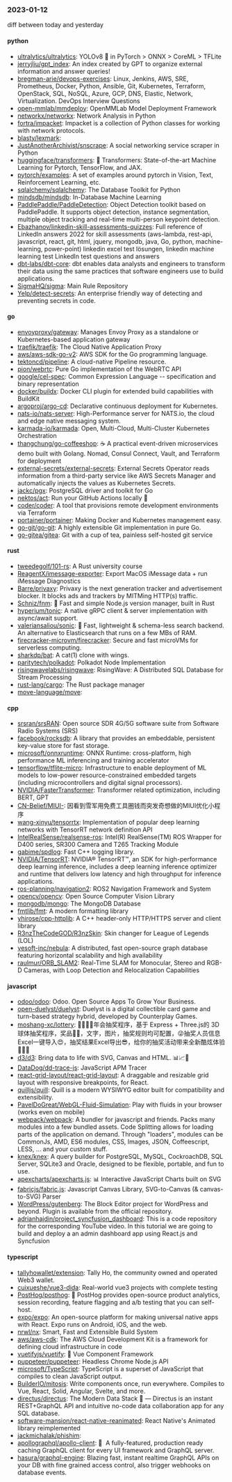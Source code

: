 ### 2023-01-12
diff between today and yesterday

#### python
* [ultralytics/ultralytics](https://github.com/ultralytics/ultralytics): YOLOv8 🚀 in PyTorch > ONNX > CoreML > TFLite
* [jerryjliu/gpt_index](https://github.com/jerryjliu/gpt_index): An index created by GPT to organize external information and answer queries!
* [bregman-arie/devops-exercises](https://github.com/bregman-arie/devops-exercises): Linux, Jenkins, AWS, SRE, Prometheus, Docker, Python, Ansible, Git, Kubernetes, Terraform, OpenStack, SQL, NoSQL, Azure, GCP, DNS, Elastic, Network, Virtualization. DevOps Interview Questions
* [open-mmlab/mmdeploy](https://github.com/open-mmlab/mmdeploy): OpenMMLab Model Deployment Framework
* [networkx/networkx](https://github.com/networkx/networkx): Network Analysis in Python
* [fortra/impacket](https://github.com/fortra/impacket): Impacket is a collection of Python classes for working with network protocols.
* [blasty/lexmark](https://github.com/blasty/lexmark): 
* [JustAnotherArchivist/snscrape](https://github.com/JustAnotherArchivist/snscrape): A social networking service scraper in Python
* [huggingface/transformers](https://github.com/huggingface/transformers): 🤗 Transformers: State-of-the-art Machine Learning for Pytorch, TensorFlow, and JAX.
* [pytorch/examples](https://github.com/pytorch/examples): A set of examples around pytorch in Vision, Text, Reinforcement Learning, etc.
* [sqlalchemy/sqlalchemy](https://github.com/sqlalchemy/sqlalchemy): The Database Toolkit for Python
* [mindsdb/mindsdb](https://github.com/mindsdb/mindsdb): In-Database Machine Learning
* [PaddlePaddle/PaddleDetection](https://github.com/PaddlePaddle/PaddleDetection): Object Detection toolkit based on PaddlePaddle. It supports object detection, instance segmentation, multiple object tracking and real-time multi-person keypoint detection.
* [Ebazhanov/linkedin-skill-assessments-quizzes](https://github.com/Ebazhanov/linkedin-skill-assessments-quizzes): Full reference of LinkedIn answers 2022 for skill assessments (aws-lambda, rest-api, javascript, react, git, html, jquery, mongodb, java, Go, python, machine-learning, power-point) linkedin excel test lösungen, linkedin machine learning test LinkedIn test questions and answers
* [dbt-labs/dbt-core](https://github.com/dbt-labs/dbt-core): dbt enables data analysts and engineers to transform their data using the same practices that software engineers use to build applications.
* [SigmaHQ/sigma](https://github.com/SigmaHQ/sigma): Main Rule Repository
* [Yelp/detect-secrets](https://github.com/Yelp/detect-secrets): An enterprise friendly way of detecting and preventing secrets in code.

#### go
* [envoyproxy/gateway](https://github.com/envoyproxy/gateway): Manages Envoy Proxy as a standalone or Kubernetes-based application gateway
* [traefik/traefik](https://github.com/traefik/traefik): The Cloud Native Application Proxy
* [aws/aws-sdk-go-v2](https://github.com/aws/aws-sdk-go-v2): AWS SDK for the Go programming language.
* [tektoncd/pipeline](https://github.com/tektoncd/pipeline): A cloud-native Pipeline resource.
* [pion/webrtc](https://github.com/pion/webrtc): Pure Go implementation of the WebRTC API
* [google/cel-spec](https://github.com/google/cel-spec): Common Expression Language -- specification and binary representation
* [docker/buildx](https://github.com/docker/buildx): Docker CLI plugin for extended build capabilities with BuildKit
* [argoproj/argo-cd](https://github.com/argoproj/argo-cd): Declarative continuous deployment for Kubernetes.
* [nats-io/nats-server](https://github.com/nats-io/nats-server): High-Performance server for NATS.io, the cloud and edge native messaging system.
* [karmada-io/karmada](https://github.com/karmada-io/karmada): Open, Multi-Cloud, Multi-Cluster Kubernetes Orchestration
* [thangchung/go-coffeeshop](https://github.com/thangchung/go-coffeeshop): ☕ A practical event-driven microservices demo built with Golang. Nomad, Consul Connect, Vault, and Terraform for deployment
* [external-secrets/external-secrets](https://github.com/external-secrets/external-secrets): External Secrets Operator reads information from a third-party service like AWS Secrets Manager and automatically injects the values as Kubernetes Secrets.
* [jackc/pgx](https://github.com/jackc/pgx): PostgreSQL driver and toolkit for Go
* [nektos/act](https://github.com/nektos/act): Run your GitHub Actions locally 🚀
* [coder/coder](https://github.com/coder/coder): A tool that provisions remote development environments via Terraform
* [portainer/portainer](https://github.com/portainer/portainer): Making Docker and Kubernetes management easy.
* [go-git/go-git](https://github.com/go-git/go-git): A highly extensible Git implementation in pure Go.
* [go-gitea/gitea](https://github.com/go-gitea/gitea): Git with a cup of tea, painless self-hosted git service

#### rust
* [tweedegolf/101-rs](https://github.com/tweedegolf/101-rs): A Rust university course
* [ReagentX/imessage-exporter](https://github.com/ReagentX/imessage-exporter): Export MacOS iMessage data + run iMessage Diagnostics
* [Barre/privaxy](https://github.com/Barre/privaxy): Privaxy is the next generation tracker and advertisement blocker. It blocks ads and trackers by MITMing HTTP(s) traffic.
* [Schniz/fnm](https://github.com/Schniz/fnm): 🚀 Fast and simple Node.js version manager, built in Rust
* [hyperium/tonic](https://github.com/hyperium/tonic): A native gRPC client & server implementation with async/await support.
* [valeriansaliou/sonic](https://github.com/valeriansaliou/sonic): 🦔 Fast, lightweight & schema-less search backend. An alternative to Elasticsearch that runs on a few MBs of RAM.
* [firecracker-microvm/firecracker](https://github.com/firecracker-microvm/firecracker): Secure and fast microVMs for serverless computing.
* [sharkdp/bat](https://github.com/sharkdp/bat): A cat(1) clone with wings.
* [paritytech/polkadot](https://github.com/paritytech/polkadot): Polkadot Node Implementation
* [risingwavelabs/risingwave](https://github.com/risingwavelabs/risingwave): RisingWave: A Distributed SQL Database for Stream Processing
* [rust-lang/cargo](https://github.com/rust-lang/cargo): The Rust package manager
* [move-language/move](https://github.com/move-language/move): 

#### cpp
* [srsran/srsRAN](https://github.com/srsran/srsRAN): Open source SDR 4G/5G software suite from Software Radio Systems (SRS)
* [facebook/rocksdb](https://github.com/facebook/rocksdb): A library that provides an embeddable, persistent key-value store for fast storage.
* [microsoft/onnxruntime](https://github.com/microsoft/onnxruntime): ONNX Runtime: cross-platform, high performance ML inferencing and training accelerator
* [tensorflow/tflite-micro](https://github.com/tensorflow/tflite-micro): Infrastructure to enable deployment of ML models to low-power resource-constrained embedded targets (including microcontrollers and digital signal processors).
* [NVIDIA/FasterTransformer](https://github.com/NVIDIA/FasterTransformer): Transformer related optimization, including BERT, GPT
* [CN-Belief/MIUI-](https://github.com/CN-Belief/MIUI-): 因看到雪军用免费工具圈钱而突发奇想做的MIUI优化小程序
* [wang-xinyu/tensorrtx](https://github.com/wang-xinyu/tensorrtx): Implementation of popular deep learning networks with TensorRT network definition API
* [IntelRealSense/realsense-ros](https://github.com/IntelRealSense/realsense-ros): Intel(R) RealSense(TM) ROS Wrapper for D400 series, SR300 Camera and T265 Tracking Module
* [gabime/spdlog](https://github.com/gabime/spdlog): Fast C++ logging library.
* [NVIDIA/TensorRT](https://github.com/NVIDIA/TensorRT): NVIDIA® TensorRT™, an SDK for high-performance deep learning inference, includes a deep learning inference optimizer and runtime that delivers low latency and high throughput for inference applications.
* [ros-planning/navigation2](https://github.com/ros-planning/navigation2): ROS2 Navigation Framework and System
* [opencv/opencv](https://github.com/opencv/opencv): Open Source Computer Vision Library
* [mongodb/mongo](https://github.com/mongodb/mongo): The MongoDB Database
* [fmtlib/fmt](https://github.com/fmtlib/fmt): A modern formatting library
* [yhirose/cpp-httplib](https://github.com/yhirose/cpp-httplib): A C++ header-only HTTP/HTTPS server and client library
* [R3nzTheCodeGOD/R3nzSkin](https://github.com/R3nzTheCodeGOD/R3nzSkin): Skin changer for League of Legends (LOL)
* [vesoft-inc/nebula](https://github.com/vesoft-inc/nebula): A distributed, fast open-source graph database featuring horizontal scalability and high availability
* [raulmur/ORB_SLAM2](https://github.com/raulmur/ORB_SLAM2): Real-Time SLAM for Monocular, Stereo and RGB-D Cameras, with Loop Detection and Relocalization Capabilities

#### javascript
* [odoo/odoo](https://github.com/odoo/odoo): Odoo. Open Source Apps To Grow Your Business.
* [open-duelyst/duelyst](https://github.com/open-duelyst/duelyst): Duelyst is a digital collectible card game and turn-based strategy hybrid, developed by Counterplay Games.
* [moshang-xc/lottery](https://github.com/moshang-xc/lottery): 🎉🌟✨🎈年会抽奖程序，基于 Express + Three.js的 3D 球体抽奖程序，奖品🧧🎁，文字，图片，抽奖规则均可配置，😜抽奖人员信息Excel一键导入😍，抽奖结果Excel导出😎，给你的抽奖活动带来全新酷炫体验🚀🚀🚀
* [d3/d3](https://github.com/d3/d3): Bring data to life with SVG, Canvas and HTML. 📊📈🎉
* [DataDog/dd-trace-js](https://github.com/DataDog/dd-trace-js): JavaScript APM Tracer
* [react-grid-layout/react-grid-layout](https://github.com/react-grid-layout/react-grid-layout): A draggable and resizable grid layout with responsive breakpoints, for React.
* [quilljs/quill](https://github.com/quilljs/quill): Quill is a modern WYSIWYG editor built for compatibility and extensibility.
* [PavelDoGreat/WebGL-Fluid-Simulation](https://github.com/PavelDoGreat/WebGL-Fluid-Simulation): Play with fluids in your browser (works even on mobile)
* [webpack/webpack](https://github.com/webpack/webpack): A bundler for javascript and friends. Packs many modules into a few bundled assets. Code Splitting allows for loading parts of the application on demand. Through "loaders", modules can be CommonJs, AMD, ES6 modules, CSS, Images, JSON, Coffeescript, LESS, ... and your custom stuff.
* [knex/knex](https://github.com/knex/knex): A query builder for PostgreSQL, MySQL, CockroachDB, SQL Server, SQLite3 and Oracle, designed to be flexible, portable, and fun to use.
* [apexcharts/apexcharts.js](https://github.com/apexcharts/apexcharts.js): 📊 Interactive JavaScript Charts built on SVG
* [fabricjs/fabric.js](https://github.com/fabricjs/fabric.js): Javascript Canvas Library, SVG-to-Canvas (& canvas-to-SVG) Parser
* [WordPress/gutenberg](https://github.com/WordPress/gutenberg): The Block Editor project for WordPress and beyond. Plugin is available from the official repository.
* [adrianhajdin/project_syncfusion_dashboard](https://github.com/adrianhajdin/project_syncfusion_dashboard): This is a code repository for the corresponding YouTube video. In this tutorial we are going to build and deploy a an admin dashboard app using React.js and Syncfusion

#### typescript
* [tallyhowallet/extension](https://github.com/tallyhowallet/extension): Tally Ho, the community owned and operated Web3 wallet.
* [cuixueshe/vue3-dida](https://github.com/cuixueshe/vue3-dida): Real-world vue3 projects with complete testing
* [PostHog/posthog](https://github.com/PostHog/posthog): 🦔 PostHog provides open-source product analytics, session recording, feature flagging and a/b testing that you can self-host.
* [expo/expo](https://github.com/expo/expo): An open-source platform for making universal native apps with React. Expo runs on Android, iOS, and the web.
* [nrwl/nx](https://github.com/nrwl/nx): Smart, Fast and Extensible Build System
* [aws/aws-cdk](https://github.com/aws/aws-cdk): The AWS Cloud Development Kit is a framework for defining cloud infrastructure in code
* [vuetifyjs/vuetify](https://github.com/vuetifyjs/vuetify): 🐉 Vue Component Framework
* [puppeteer/puppeteer](https://github.com/puppeteer/puppeteer): Headless Chrome Node.js API
* [microsoft/TypeScript](https://github.com/microsoft/TypeScript): TypeScript is a superset of JavaScript that compiles to clean JavaScript output.
* [BuilderIO/mitosis](https://github.com/BuilderIO/mitosis): Write components once, run everywhere. Compiles to Vue, React, Solid, Angular, Svelte, and more.
* [directus/directus](https://github.com/directus/directus): The Modern Data Stack 🐰 — Directus is an instant REST+GraphQL API and intuitive no-code data collaboration app for any SQL database.
* [software-mansion/react-native-reanimated](https://github.com/software-mansion/react-native-reanimated): React Native's Animated library reimplemented
* [jackmichalak/phishim](https://github.com/jackmichalak/phishim): 
* [apollographql/apollo-client](https://github.com/apollographql/apollo-client): 🚀  A fully-featured, production ready caching GraphQL client for every UI framework and GraphQL server.
* [hasura/graphql-engine](https://github.com/hasura/graphql-engine): Blazing fast, instant realtime GraphQL APIs on your DB with fine grained access control, also trigger webhooks on database events.
